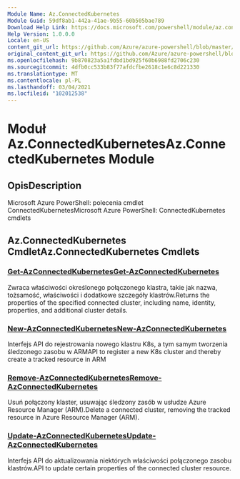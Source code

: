 ```yaml
---
Module Name: Az.ConnectedKubernetes
Module Guid: 59df8ab1-442a-41ae-9b55-60b505bae789
Download Help Link: https://docs.microsoft.com/powershell/module/az.connectedkubernetes
Help Version: 1.0.0.0
Locale: en-US
content_git_url: https://github.com/Azure/azure-powershell/blob/master/src/ConnectedKubernetes/help/Az.ConnectedKubernetes.md
original_content_git_url: https://github.com/Azure/azure-powershell/blob/master/src/ConnectedKubernetes/help/Az.ConnectedKubernetes.md
ms.openlocfilehash: 9b870823a5a1fdbd1bd925f60b6988fd2706c230
ms.sourcegitcommit: 4dfb0cc533b83f77afdcfbe2618c1e6c8d221330
ms.translationtype: MT
ms.contentlocale: pl-PL
ms.lasthandoff: 03/04/2021
ms.locfileid: "102012538"
---
```

# <span data-ttu-id="3d2d7-101">Moduł Az.ConnectedKubernetes</span><span class="sxs-lookup"><span data-stu-id="3d2d7-101">Az.ConnectedKubernetes Module</span></span>
## <span data-ttu-id="3d2d7-102">Opis</span><span class="sxs-lookup"><span data-stu-id="3d2d7-102">Description</span></span>
<span data-ttu-id="3d2d7-103">Microsoft Azure PowerShell: polecenia cmdlet ConnectedKubernetes</span><span class="sxs-lookup"><span data-stu-id="3d2d7-103">Microsoft Azure PowerShell: ConnectedKubernetes cmdlets</span></span>

## <span data-ttu-id="3d2d7-104">Az.ConnectedKubernetes Cmdlet</span><span class="sxs-lookup"><span data-stu-id="3d2d7-104">Az.ConnectedKubernetes Cmdlets</span></span>
### [<span data-ttu-id="3d2d7-105">Get-AzConnectedKubernetes</span><span class="sxs-lookup"><span data-stu-id="3d2d7-105">Get-AzConnectedKubernetes</span></span>](Get-AzConnectedKubernetes.md)
<span data-ttu-id="3d2d7-106">Zwraca właściwości określonego połączonego klastra, takie jak nazwa, tożsamość, właściwości i dodatkowe szczegóły klastrów.</span><span class="sxs-lookup"><span data-stu-id="3d2d7-106">Returns the properties of the specified connected cluster, including name, identity, properties, and additional cluster details.</span></span>

### [<span data-ttu-id="3d2d7-107">New-AzConnectedKubernetes</span><span class="sxs-lookup"><span data-stu-id="3d2d7-107">New-AzConnectedKubernetes</span></span>](New-AzConnectedKubernetes.md)
<span data-ttu-id="3d2d7-108">Interfejs API do rejestrowania nowego klastru K8s, a tym samym tworzenia śledzonego zasobu w ARM</span><span class="sxs-lookup"><span data-stu-id="3d2d7-108">API to register a new K8s cluster and thereby create a tracked resource in ARM</span></span>

### [<span data-ttu-id="3d2d7-109">Remove-AzConnectedKubernetes</span><span class="sxs-lookup"><span data-stu-id="3d2d7-109">Remove-AzConnectedKubernetes</span></span>](Remove-AzConnectedKubernetes.md)
<span data-ttu-id="3d2d7-110">Usuń połączony klaster, usuwając śledzony zasób w usłudze Azure Resource Manager (ARM).</span><span class="sxs-lookup"><span data-stu-id="3d2d7-110">Delete a connected cluster, removing the tracked resource in Azure Resource Manager (ARM).</span></span>

### [<span data-ttu-id="3d2d7-111">Update-AzConnectedKubernetes</span><span class="sxs-lookup"><span data-stu-id="3d2d7-111">Update-AzConnectedKubernetes</span></span>](Update-AzConnectedKubernetes.md)
<span data-ttu-id="3d2d7-112">Interfejs API do aktualizowania niektórych właściwości połączonego zasobu klastrów.</span><span class="sxs-lookup"><span data-stu-id="3d2d7-112">API to update certain properties of the connected cluster resource.</span></span>

